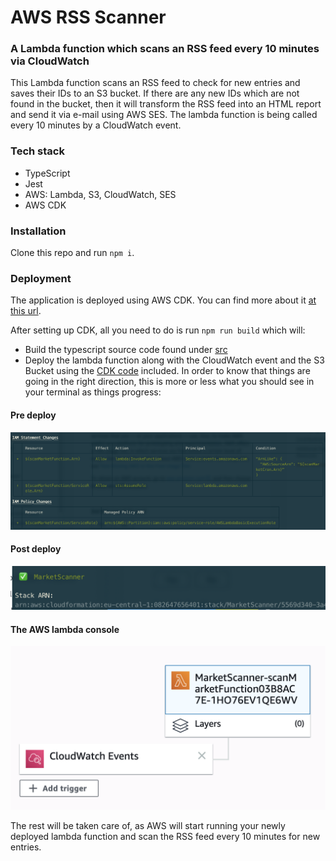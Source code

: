 # AWS RSS Scanner

### A Lambda function which scans an RSS feed every 10 minutes via CloudWatch

This Lambda function scans an RSS feed to check for new entries and saves their IDs to an S3 bucket. If there are any new IDs which are not found in the bucket, then it will transform the RSS feed into an HTML report and send it via e-mail using AWS SES. The lambda function is being called every 10 minutes by a CloudWatch event.

### Tech stack

- TypeScript
- Jest
- AWS: Lambda, S3, CloudWatch, SES
- AWS CDK

### Installation

Clone this repo and run `npm i`.

### Deployment

The application is deployed using AWS CDK. You can find more about it [at this url](https://docs.aws.amazon.com/cdk/latest/guide/getting_started.html).

After setting up CDK, all you need to do is run `npm run build` which will:

- Build the typescript source code found under [src](./src)
- Deploy the lambda function along with the CloudWatch event and the S3 Bucket using the [CDK code](./deploy.ts) included. In order to know that things are going in the right direction, this is more or less what you should see in your terminal as things progress:

#### Pre deploy

![pre-deploy](./images/pre-deploy.png "CDK will ask you if you want to proceed after displaying what will be deployed")

#### Post deploy

![post-deploy](./images/post-deploy.png "After a long list of ARNs of newly deployed resources, you should see this")

#### The AWS lambda console

![aws-lambda](./images/aws-stack.png "This is how the lambda should look like in AWS")

The rest will be taken care of, as AWS will start running your newly deployed lambda function and scan the RSS feed every 10 minutes for new entries.